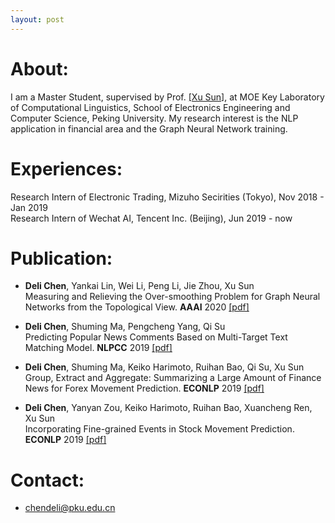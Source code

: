 ```yaml
---
layout: post
---
```

<!-- <img src="/images/fulls/07.jpg" class="fit image">  -->
# About:
I am a Master Student, supervised by Prof. [[Xu Sun]](https://xusun.org/), at MOE Key Laboratory of Computational Linguistics, School of Electronics Engineering and Computer Science, Peking University. My research interest is the NLP application in financial area and the Graph Neural Network training.

# Experiences:
Research Intern of Electronic Trading, Mizuho Secirities (Tokyo), Nov 2018 - Jan 2019  
Research Intern of Wechat AI, Tencent Inc. (Beijing), Jun 2019 - now

# Publication:

- **Deli Chen**, Yankai Lin, Wei Li, Peng Li, Jie Zhou, Xu Sun  
Measuring and Relieving the Over-smoothing Problem for Graph Neural Networks from the Topological View.
**AAAI** 2020 [[pdf]](https://arxiv.org/abs/1909.03211)

- **Deli Chen**, Shuming Ma, Pengcheng Yang, Qi Su  
Predicting Popular News Comments Based on Multi-Target Text Matching Model.
**NLPCC** 2019 [[pdf]](https://link.springer.com/chapter/10.1007/978-3-030-32233-5_48)

- **Deli Chen**, Shuming Ma, Keiko Harimoto, Ruihan Bao, Qi Su, Xu Sun  
Group, Extract and Aggregate: Summarizing a Large Amount of Finance News for Forex Movement Prediction.
**ECONLP** 2019 [[pdf]](https://arxiv.org/abs/1910.05032)

- **Deli Chen**, Yanyan Zou, Keiko Harimoto, Ruihan Bao, Xuancheng Ren, Xu Sun  
Incorporating Fine-grained Events in Stock Movement Prediction.
**ECONLP** 2019 [[pdf]](https://arxiv.org/abs/1910.05078)

# Contact:
- chendeli@pku.edu.cn